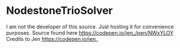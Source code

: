 # NodestoneTrioSolver
I am not the developer of this source. Just hosting it for convenience purposes. Source found here https://codepen.io/jen_/pen/NWxYLOY
Credits to Jen https://codepen.io/jen_
